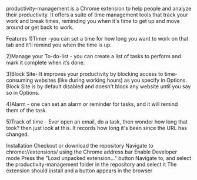 productivity-management is a Chrome extension to help people and analyze their productivity. It offers a suite of time management tools that track your work and break times, reminding you when it's time to get up and move around or get back to work.

Features
1)Timer -you can set a time for how long you want to work on that tab and it’ll remind you when the time is up.

2)Manage your To-do-list - you can create a list of tasks to perform and mark it complete when it’s done. 

3)Block Site- It improves your productivity by blocking access to time-consuming websites (like during working hours) as you specify in Options. Block Site is by default disabled and doesn't block any website until you say so in Options.

4)Alarm - one can set an alarm or reminder for tasks, and it will remind them of the task.

5)Track of time -  Ever open an email, do a task, then wonder how long that took? then just look at this. It records how long it's been since the URL has changed. 

Installation
Checkout or download the repository 
Navigate to chrome://extensions/ using the Chrome address bar
Enable Developer mode
Press the "Load unpacked extension..." button
Navigate to, and select the productivity-management folder in the repository and select it
The extension should install and a button appears in the browser
